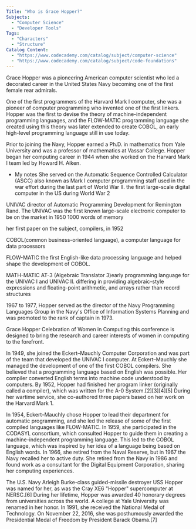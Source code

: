 ```yaml
---
Title: "Who is Grace Hopper?"
Subjects:
  - "Computer Science"
  - "Developer Tools"
Tags:
  - "Characters"
  - "Structure"
Catalog Content:
  - "https://www.codecademy.com/catalog/subject/computer-science"
  - "https://www.codecademy.com/catalog/subject/code-foundations"
---
```


Grace Hopper was a pioneering American computer scientist who led a decorated career in the United States Navy becoming one of the first female rear admirals.

One of the first programmers of the Harvard Mark I computer,
she was a pioneer of computer programming who invented one of the first linkers.
Hopper was the first to devise the theory of machine-independent programming languages,
and the FLOW-MATIC programming language she created using this theory was later
extended to create COBOL, an early high-level programming language still in use today.

Prior to joining the Navy, Hopper earned a Ph.D. in mathematics from Yale University
and was a professor of mathematics at Vassar College. Hopper began her computing career in 1944
when she worked on the Harvard Mark I team led by Howard H. Aiken.



* My notes
She served on the Automatic Sequence Controlled Calculator (ASCC) also known as Mark I computer programming staff used in the war effort during the last part of World War II.
the first large-scale digital computer in the US during World War 2

UNIVAC director of Automatic Programming Development for Remington Rand. The UNIVAC was the first known large-scale electronic computer to be on the market in 1950
1000 words of memory



her first paper on the subject, compilers, in 1952

COBOL(common business-oriented language), a computer language for data processors

FLOW-MATIC the first English-like data processing language  and helped shape the development of COBOL.

MATH-MATIC AT-3 (Algebraic Translator 3)early programming language for the UNIVAC I and UNIVAC II.
differing in providing algebraic-style expressions and floating-point arithmetic, and arrays rather than record structures

 1967 to 1977, Hopper served as the director of the
 Navy Programming Languages Group in the
 Navy's Office of Information Systems Planning and was
 promoted to the rank of captain in 1973.

Grace Hopper Celebration of Women in Computing this conference is designed to bring the research and career interests of women in computing to the forefront.

In 1949, she joined the Eckert–Mauchly Computer Corporation and was part of the team that developed
the UNIVAC I computer. At Eckert–Mauchly she managed the development of one of
the first COBOL compilers. She believed that a programming language based on English
was possible. Her compiler converted English terms into machine code understood by
computers. By 1952, Hopper had finished her program linker (originally called a compiler),
which was written for the A-0 System.[2][3][4][5] During her wartime service,
she co-authored three papers based on her work on the Harvard Mark 1.

In 1954, Eckert–Mauchly chose Hopper to lead their department for automatic programming,
and she led the release of some of the first compiled languages like FLOW-MATIC.
In 1959, she participated in the CODASYL consortium, which consulted Hopper to
guide them in creating a machine-independent programming language. This led to the
COBOL language, which was inspired by her idea of a language being based on English
words. In 1966, she retired from the Naval Reserve, but in 1967 the Navy recalled
her to active duty. She retired from the Navy in 1986 and found work as a consultant
for the Digital Equipment Corporation, sharing her computing experiences.

The U.S. Navy Arleigh Burke-class guided-missile destroyer USS Hopper was named
for her, as was the Cray XE6 "Hopper" supercomputer at NERSC.[6] During her lifetime,
Hopper was awarded 40 honorary degrees from universities across the world.
A college at Yale University was renamed in her honor. In 1991, she received the
National Medal of Technology. On November 22, 2016, she was posthumously awarded
the Presidential Medal of Freedom by President Barack Obama.[7]
